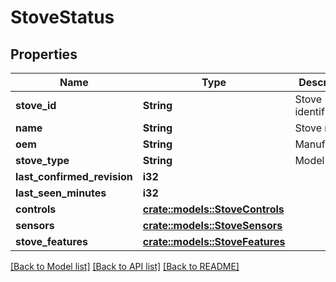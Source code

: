 # StoveStatus

## Properties

Name | Type | Description | Notes
------------ | ------------- | ------------- | -------------
**stove_id** | **String** | Stove identifier | 
**name** | **String** | Stove name | 
**oem** | **String** | Manufacturer | 
**stove_type** | **String** | Model name | 
**last_confirmed_revision** | **i32** |  | 
**last_seen_minutes** | **i32** |  | 
**controls** | [**crate::models::StoveControls**](StoveControls.md) |  | 
**sensors** | [**crate::models::StoveSensors**](StoveSensors.md) |  | 
**stove_features** | [**crate::models::StoveFeatures**](StoveFeatures.md) |  | 

[[Back to Model list]](../README.md#documentation-for-models) [[Back to API list]](../README.md#documentation-for-api-endpoints) [[Back to README]](../README.md)


